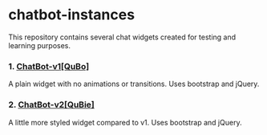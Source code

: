 # chatbot-instances
This repository contains several chat widgets created for testing and learning purposes.


### 1. [ChatBot-v1[QuBo]](https://infantcsajay.github.io/chatbot-widgets/ChatBot-v1[QuBo])
A plain widget with no animations or transitions. Uses bootstrap and jQuery.
### 2. [ChatBot-v2[QuBie]](https://infantcsajay.github.io/chatbot-widgets/ChatBot-v2[QuBie])
A little more styled widget compared to v1. Uses bootstrap and jQuery.
